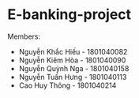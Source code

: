 # E-banking-project
Members:
  - Nguyễn Khắc Hiếu - 1801040082
  - Nguyễn Kiêm Hòa - 1801040090
  - Nguyễn Quỳnh Nga - 1801040158
  - Nguyễn Tuấn Hưng - 1801040113
  - Cao Huy Thông - 1801040214
